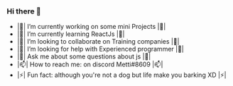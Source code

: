 ### Hi there 👋


 - |🔭| I’m currently working on some mini Projects |🔭| 
 - |🌱| I’m currently learning ReactJs |🌱| 
 - |👯| I’m looking to collaborate on Training companies |👯| 
 - |🤔| I’m looking for help with Experienced programmer |🤔| 
 - |💬| Ask me about some questions about js |💬| 
 - |📫| How to reach me: on discord Metti#8609 |📫| 
 - |⚡| Fun fact: although you're not a dog but life make you barking XD |⚡|

<!--
**Mettiuy/Mettiuy** is a ✨ _special_ ✨ repository because its `README.md` (this file) appears on your GitHub profile.

Here are some ideas to get you started:

- 🔭 I’m currently working on some mini Projects XD
- 🌱 I’m currently learning ReactJs
- 👯 I’m looking to collaborate on Training companies
- 🤔 I’m looking for help with Experienced programmer
- 💬 Ask me about some questions about js 
- 📫 How to reach me: on discord Metti#8609 
- 😄 Pronouns: ...
- ⚡ Fun fact: although you're not a dog but life make you barking XD
-->
